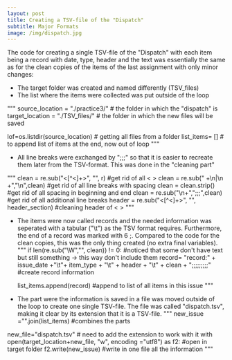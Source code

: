 ```yaml
---
layout: post
title: Creating a TSV-file of the "Dispatch"
subtitle: Major Formats
image: /img/dispatch.jpg
---
```


The code for creating a single TSV-file of the "Dispatch" with each item being a record with date, type, header and the text was essentially the same as for the clean copies of the items of the last assignment with only minor changes:

- The target folder was created and named differently (TSV_files)
- The list where the items were collected was put outside of the loop

"""
source_location = "./practice3/"   # the folder in which the "dispatch" is
target_location = "./TSV_files/" # the folder in which the new files will be saved 

lof=os.listdir(source_location) # getting all files from a folder
list_items= [] # to append list of items at the end, now out of loop 
"""

- All line breaks were exchanged by ";;;" so that it is easier to recreate them later from the TSV-format. This was done in the "cleaning part"

"""
clean = re.sub("<[^<]+>", "", r) #get rid of all < >
clean = re.sub(" +\n|\n +","\n",clean) #get rid of all line breaks with spacing
clean = clean.strip() #get rid of all spacing in beginning and end
clean = re.sub("\n+",";;;",clean) #get rid of all additional line breaks
header = re.sub("<[^<]+>", "", header_section) #cleaning header of < > 
"""

- The items were now called records and the needed information was seperated with a tabular ("\t") as the TSV format requires. Furthermore, the end of a record was marked with 6 ;. Compared to the code for the clean copies, this was the only thing created (no extra final variables).
"""
if len(re.sub("\W","", clean)) != 0: #noticed that some don't have text but still something -> this way don't include them
    record= "record:" + issue_date +"\t"+ item_type + "\t" + header + "\t" + clean + ";;;;;;;;;" #create record information
                
    list_items.append(record)    #append to list of all items in this issue
"""

- The part were the information is saved in a file was moved outside of the loop to create one single TSV-file. The file was called "dispatch.tsv", making it clear by its extension that it is a TSV-file. 
"""
new_issue ="".join(list_items) #combines the parts

new_file="dispatch.tsv" # need to add the extension to work with it
with open(target_location+new_file, "w", encoding ="utf8") as f2: #open in target folder
    f2.write(new_issue) #write in one file all the information
"""